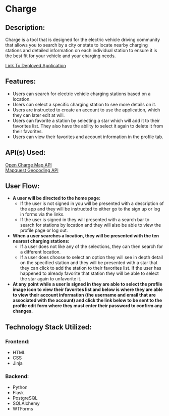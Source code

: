 # Charge

## Description:
Charge is a tool that is designed for the electric vehicle driving community that allows you to search by a city or state to locate nearby charging stations and detailed information on each individual station to ensure it is the best fit for your vehicle and your charging needs.

[Link To Deployed Application](https://chargecapstone.herokuapp.com/)

## Features:
* Users can search for electric vehicle charging stations based on a location.
* Users can select a specific charging station to see more details on it.
* Users are instructed to create an account to use the application, which they can later edit at will.
* Users can favorite a station by selecting a star which will add it to their favorites list. They also have the ability to select it again to delete it from their favorites.
* Users can view their favorites and account information in the profile tab.

## API(s) Used:
[Open Charge Map API](https://openchargemap.org/site/develop/api?ref=apilist.fun)<br />
[Mapquest Geocoding API](https://developer.mapquest.com/documentation/geocoding-api/)

## User Flow:
* **A user will be directed to the home page:**
	* If the user is not signed in you will be presented with a description of the app and they will be instructed to either go to the sign up or log in forms via the links.
	* If the user is signed in they will presented with a search bar to search for stations by location and they will also be able to view the profile page or log out.
* **When a user searches a location, they will be presented with the ten nearest charging stations:**
	* If a user does not like any of the selections, they can then search for a different location.
	* If a user does choose to select an option they will see in depth detail on the specified station and they will be presented with a star that they can click to add the station to their favorites list. If the user has happened to already favorite that station they will be able to select the star again to unfavorite it.
* **At any point while a user is signed in they are able to select the profile image icon to view their favorites list and below is where they are able to view their account information (the username and email that are associated with the account) and click the link below to be sent to the profile edit form where they must enter their password to confirm any changes.**

## Technology Stack Utilized:
### Frontend:
* HTML
* CSS
* Jinja <br />

### Backend:
* Python
* Flask
* PostgreSQL
* SQLAlchemy
* WTForms

